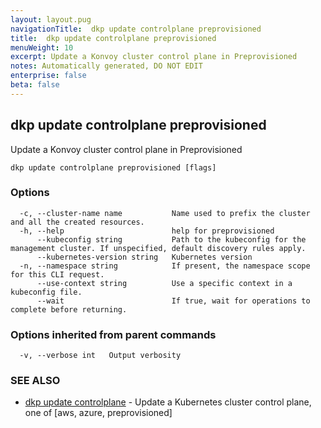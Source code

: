 ```yaml
---
layout: layout.pug
navigationTitle:  dkp update controlplane preprovisioned
title:  dkp update controlplane preprovisioned
menuWeight: 10
excerpt: Update a Konvoy cluster control plane in Preprovisioned
notes: Automatically generated, DO NOT EDIT
enterprise: false
beta: false
---
```

<!-- vale off -->
<!-- markdownlint-disable -->

## dkp update controlplane preprovisioned

Update a Konvoy cluster control plane in Preprovisioned

```
dkp update controlplane preprovisioned [flags]
```

### Options

```
  -c, --cluster-name name           Name used to prefix the cluster and all the created resources.
  -h, --help                        help for preprovisioned
      --kubeconfig string           Path to the kubeconfig for the management cluster. If unspecified, default discovery rules apply.
      --kubernetes-version string   Kubernetes version
  -n, --namespace string            If present, the namespace scope for this CLI request.
      --use-context string          Use a specific context in a kubeconfig file.
      --wait                        If true, wait for operations to complete before returning.
```

### Options inherited from parent commands

```
  -v, --verbose int   Output verbosity
```

### SEE ALSO

* [dkp update controlplane](/dkp/kommander/2.2/cli/dkp/update/controlplane/)	 - Update a Kubernetes cluster control plane, one of [aws, azure, preprovisioned]

